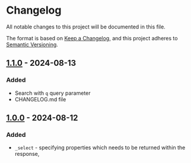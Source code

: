 # Changelog

All notable changes to this project will be documented in this file.

The format is based on [Keep a Changelog](https://keepachangelog.com/en/1.0.0/),
and this project adheres to [Semantic Versioning](https://semver.org/spec/v2.0.0.html).


## [1.1.0] - 2024-08-13
### Added
- Search with `q` query parameter
- CHANGELOG.md file


## [1.0.0] - 2024-08-12
### Added
- `_select` - specifying properties which needs to be returned within the response,


[1.1.0]: https://www.npmjs.com/package/json-server-extended/v/1.1.0
[1.0.0]: https://www.npmjs.com/package/json-server-extended/v/1.0.0